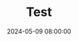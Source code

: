---
layout: post
title:  Test
date: "2024-05-09 08:00:00"
image: /figure/source/trump-insults/splash.jpg
share-img: http://www.nathancunn.com/figure/source/trump-insults/splash.jpg
---